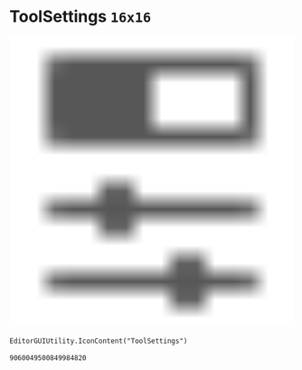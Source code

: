 # ToolSettings `16x16`
<img src="/img/ToolSettings.png" width=512 height=512>

``` CSharp
EditorGUIUtility.IconContent("ToolSettings")
```
```
9060049500849984820
```
